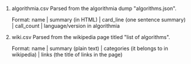 1. algorithmia.csv
	Parsed from the algorithmia dump "algorithms.json".
	
	Format: name | summary (in HTML) | card_line (one sentence summary) | call_count | language/version in algorithmia

2. wiki.csv
	Parsed from the wikipedia page titled "list of algorithms".

	Format: name | summary (plain text) | categories (it belongs to in wikipedia) | links (the title of links in the page)




